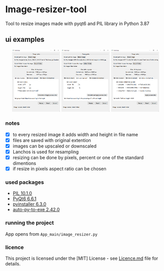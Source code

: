 # Image-resizer-tool
Tool to resize images made with pyqt6 and PIL library in Python 3.87


## ui examples
<p align="middle">
  <img src="https://github.com/piotrekgelert/Image-resizer-tool/blob/main/images/image_resizer_pixels.png" width="30%"/>
  <img src="https://github.com/piotrekgelert/Image-resizer-tool/blob/main/images/image_resizer_percent.png" width="30%"/>
  <img src="https://github.com/piotrekgelert/Image-resizer-tool/blob/main/images/image_resizer_standard_dimentions.png" width="30%"/>
</p>

### notes
- [x] to every resized image it adds width and height in file name
- [x] files are saved with original extention
- [x] images can be upscaled or downscaled
- [x] Lanchos is used for resampling
- [x] resizing can be done by pixels, percent or one of the standard dimentions
- [x] if resize in pixels aspect ratio can be chosen

### used packages
- [PIL 10.1.0](https://python-pillow.org/)
- [PyQt6 6.6.1](https://www.riverbankcomputing.com/software/pyqt/)
- [pyinstaller 6.3.0](https://www.pyinstaller.org/)
- [auto-py-to-exe 2.42.0](https://github.com/brentvollebregt/auto-py-to-exe)


### running the project
App opens from `App_main/image_resizer.py`

### licence
This project is licensed under the [MIT] License - see [Licence.md](LICENSE)
file for details.
